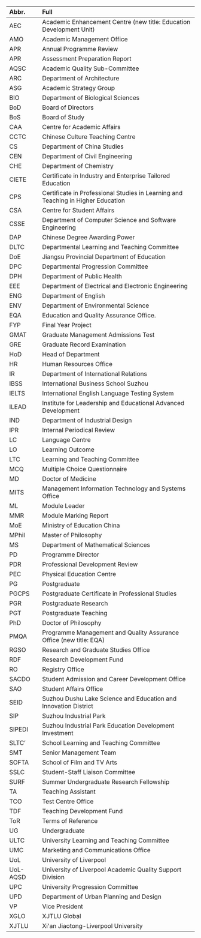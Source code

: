 | Abbr.    | Full                                                         |
| :------- | :----------------------------------------------------------- |
| AEC      | Academic Enhancement Centre (new title: Education Development Unit) |
| AMO      | Academic Management Office                                   |
| APR      | Annual Programme Review                                      |
| APR      | Assessment Preparation Report                                |
| AQSC     | Academic Quality Sub-Committee                               |
| ARC      | Department of Architecture                                   |
| ASG      | Academic Strategy Group                                      |
| BIO      | Department of Biological Sciences                            |
| BoD      | Board of Directors                                           |
| BoS      | Board of Study                                               |
| CAA      | Centre for Academic Affairs                                  |
| CCTC     | Chinese Culture Teaching Centre                              |
| CS       | Department of China Studies                                  |
| CEN      | Department of Civil Engineering                              |
| CHE      | Department of Chemistry                                      |
| CIETE    | Certificate in Industry and Enterprise Tailored Education    |
| CPS      | Certificate in Professional Studies in Learning and Teaching in Higher Education |
| CSA      | Centre for Student Affairs                                   |
| CSSE     | Department of Computer Science and Software Engineering      |
| DAP      | Chinese Degree Awarding Power                                |
| DLTC     | Departmental Learning and Teaching Committee                 |
| DoE      | Jiangsu Provincial Department of Education                   |
| DPC      | Departmental Progression Committee                           |
| DPH      | Department of Public Health                                  |
| EEE      | Department of Electrical and Electronic Engineering          |
| ENG      | Department of English                                        |
| ENV      | Department of Environmental Science                          |
| EQA      | Education and Quality Assurance Office.                      |
| FYP      | Final Year Project                                           |
| GMAT     | Graduate Management Admissions Test                          |
| GRE      | Graduate Record Examination                                  |
| HoD      | Head of Department                                           |
| HR       | Human Resources Office                                       |
| IR       | Department of International Relations                        |
| IBSS     | International Business School Suzhou                         |
| IELTS    | International English Language Testing System                |
| ILEAD    | Institute for Leadership and Educational Advanced Development |
| IND      | Department of Industrial Design                              |
| IPR      | Internal Periodical Review                                   |
| LC       | Language Centre                                              |
| LO       | Learning Outcome                                             |
| LTC      | Learning and Teaching Committee                              |
| MCQ      | Multiple Choice Questionnaire                                |
| MD       | Doctor of Medicine                                           |
| MITS     | Management Information Technology and Systems Office         |
| ML       | Module Leader                                                |
| MMR      | Module Marking Report                                        |
| MoE      | Ministry of Education China                                  |
| MPhil    | Master of Philosophy                                         |
| MS       | Department of Mathematical Sciences                          |
| PD       | Programme Director                                           |
| PDR      | Professional Development Review                              |
| PEC      | Physical Education Centre                                    |
| PG       | Postgraduate                                                 |
| PGCPS    | Postgraduate Certificate in Professional Studies             |
| PGR      | Postgraduate Research                                        |
| PGT      | Postgraduate Teaching                                        |
| PhD      | Doctor of Philosophy                                         |
| PMQA     | Programme Management and Quality Assurance Office  (new title: EQA) |
| RGSO     | Research and Graduate Studies Office                         |
| RDF      | Research Development Fund                                    |
| RO       | Registry Office                                              |
| SACDO    | Student Admission and Career Development Office              |
| SAO      | Student Affairs Office                                       |
| SEID     | Suzhou Dushu Lake Science and Education and Innovation District |
| SIP      | Suzhou Industrial Park                                       |
| SIPEDI   | Suzhou Industrial Park Education Development Investment      |
| SLTC’    | School Learning and Teaching Committee                       |
| SMT      | Senior Management Team                                       |
| SOFTA    | School of Film and TV Arts                                   |
| SSLC     | Student-Staff Liaison Committee                              |
| SURF     | Summer Undergraduate Research Fellowship                     |
| TA       | Teaching Assistant                                           |
| TCO      | Test Centre Office                                           |
| TDF      | Teaching Development Fund                                    |
| ToR      | Terms of Reference                                           |
| UG       | Undergraduate                                                |
| ULTC     | University Learning and Teaching Committee                   |
| UMC      | Marketing and Communications Office                          |
| UoL      | University of Liverpool                                      |
| UoL-AQSD | University of Liverpool Academic Quality Support Division    |
| UPC      | University Progression Committee                             |
| UPD      | Department of Urban Planning and Design                      |
| VP       | Vice President                                               |
| XGLO     | XJTLU Global                                                 |
| XJTLU    | Xi'an Jiaotong-Liverpool University                          |